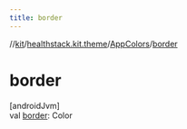 ```yaml
---
title: border
---
```

//[kit](../../../index.html)/[healthstack.kit.theme](../index.html)/[AppColors](index.html)/[border](border.html)



# border



[androidJvm]\
val [border](border.html): Color




